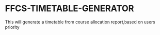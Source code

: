 # FFCS-TIMETABLE-GENERATOR
This will generate a timetable from course allocation report,based on users priority
